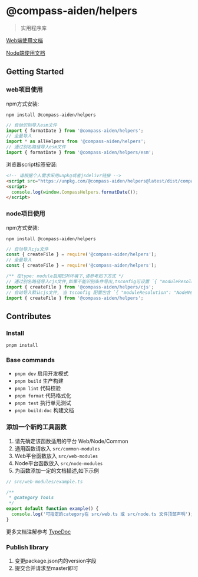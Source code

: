 # @compass-aiden/helpers

> 实用程序库

[Web端使用文档](https://aiden-fe.github.io/compass-helpers/web/)

[Node端使用文档](https://aiden-fe.github.io/compass-helpers/node/)

## Getting Started

### web项目使用

npm方式安装:

`npm install @compass-aiden/helpers`

```typescript
// 自动识别导入esm文件
import { formatDate } from '@compass-aiden/helpers';
// 全量导入
import * as allHelpers from '@compass-aiden/helpers';
// 通过别名路径导入esm文件
import { formatDate } from '@compass-aiden/helpers/esm';
```

浏览器script标签安装:

```html
<!-- 请根据个人需求采用unpkg或者jsdelivr链接 -->
<script src="https://unpkg.com/@compass-aiden/helpers@latest/dist/compass-helpers.umd.js"></script>
<script>
  console.log(window.CompassHelpers.formatDate());
</script>
```

### node项目使用

npm方式安装:

`npm install @compass-aiden/helpers`

```typescript
// 自动导入cjs文件
const { createFile } = require('@compass-aiden/helpers');
// 全量导入
const { createFile } = require('@compass-aiden/helpers');

/** 在type: module启用ESM环境下,请参考如下方式 */
// 通过别名路径导入cjs文件,如果不能识别条件导出,tsconfig可设置 `{ "moduleResolution": "bundler" }`
import { createFile } from '@compass-aiden/helpers/cjs';
// 自动导入默认cjs文件, 当 tsconfig 配置包含 `{ "moduleResolution": "NodeNext" }`时可用
import { createFile } from '@compass-aiden/helpers';
```

## Contributes

### Install

`pnpm install`

### Base commands

- `pnpm dev` 启用开发模式
- `pnpm build` 生产构建
- `pnpm lint` 代码校验
- `pnpm format` 代码格式化
- `pnpm test` 执行单元测试
- `pnpm build:doc` 构建文档

### 添加一个新的工具函数

1. 请先确定该函数适用的平台 Web/Node/Common
2. 通用函数请放入 `src/common-modules`
3. Web平台函数放入 `src/web-modules`
4. Node平台函数放入 `src/node-modules`
5. 为函数添加一定的文档描述,如下示例

```typescript
// src/web-modules/example.ts

/**
 * @category Tools
 */
export default function example() {
  console.log('可指定的category在 src/web.ts 或 src/node.ts 文件顶部声明');
}
```

更多文档注解参考 [TypeDoc](https://typedoc.org/guides/overview/)

### Publish library

1. 变更package.json内的version字段
2. 提交合并请求至master即可
